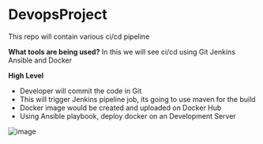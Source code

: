 # DevopsProject
This repo will contain various ci/cd pipeline

**What tools are being used?**
In this we will see ci/cd using Git Jenkins Ansible and Docker

**High Level**
- Developer will commit the code in Git
- This will trigger Jenkins pipeline job, its going to use maven for the build
- Docker image would be created and uploaded on Docker Hub
- Using Ansible playbook, deploy docker on an Development Server

![image](https://user-images.githubusercontent.com/36516080/135743616-7c98216f-52cf-4624-adc6-dff349cf77a7.png)

